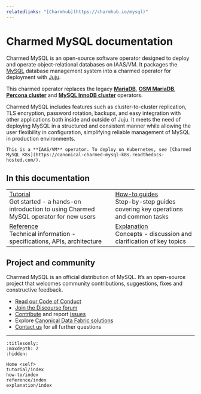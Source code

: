 ```yaml
---
relatedlinks: "[Charmhub](https://charmhub.io/mysql)"
---
```


# Charmed MySQL documentation

Charmed MySQL is an open-source software operator designed to deploy and operate object-relational databases on IAAS/VM. It packages the [MySQL](https://www.mysql.com/products/community/) database management system into a charmed operator for deployment with [Juju](https://juju.is/docs/juju).

This charmed operator replaces the legacy [**MariaDB**](https://charmhub.io/mariadb), [**OSM MariaDB**](https://charmhub.io/charmed-osm-mariadb-k8s), [**Percona cluster**](https://charmhub.io/percona-cluster) and [**MySQL InnoDB cluster**](https://charmhub.io/mysql-innodb-cluster) operators.

Charmed MySQL includes features such as cluster-to-cluster replication, TLS encryption, password rotation, backups, and easy integration with other applications both inside and outside of Juju. It meets the need of deploying MySQL in a structured and consistent manner while allowing the user flexibility in configuration, simplifying reliable management of MySQL in production environments.

```{note}
This is a **IAAS/VM** operator. To deploy on Kubernetes, see [Charmed MySQL K8s](https://canonical-charmed-mysql-k8s.readthedocs-hosted.com/).
```

[//]: # (![image|690x424]&#40;upload://vpevillwv3S9C44LDFBxkGCxpGq.png&#41;)

## In this documentation

| | |
|--|--|
|  [Tutorial](/tutorial/index)</br>  Get started - a hands-on introduction to using Charmed MySQL operator for new users </br> |  [How-to guides](/how-to-guides/scale-replicas) </br> Step-by-step guides covering key operations and common tasks |
| [Reference](https://charmhub.io/mysql/actions) </br> Technical information - specifications, APIs, architecture | [Explanation](/) </br> Concepts - discussion and clarification of key topics  |

## Project and community

Charmed MySQL is an official distribution of MySQL. It’s an open-source project that welcomes community contributions, suggestions, fixes and constructive feedback.
- [Read our Code of Conduct](https://ubuntu.com/community/code-of-conduct)
- [Join the Discourse forum](https://discourse.charmhub.io/tag/mysql)
- [Contribute](https://github.com/canonical/mysql-operator/blob/main/CONTRIBUTING.md) and report [issues](https://github.com/canonical/mysql-operator/issues/new/choose)
- Explore [Canonical Data Fabric solutions](https://canonical.com/data)
- [Contact us](/reference/contacts) for all further questions

-------------------------

```{toctree}
:titlesonly:
:maxdepth: 2
:hidden:

Home <self>
tutorial/index
how-to/index
reference/index
explanation/index
```
